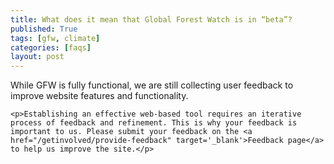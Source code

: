 ```yaml
---
title: What does it mean that Global Forest Watch is in “beta”?
published: True
tags: [gfw, climate]
categories: [faqs]
layout: post
---
```

<div class="content">
	<p>While GFW is fully functional, we are still collecting user feedback to improve website features and functionality.</p>

	<p>Establishing an effective web-based tool requires an iterative process of feedback and refinement. This is why your feedback is important to us. Please submit your feedback on the <a href="/getinvolved/provide-feedback" target='_blank'>Feedback page</a> to help us improve the site.</p>
</div>